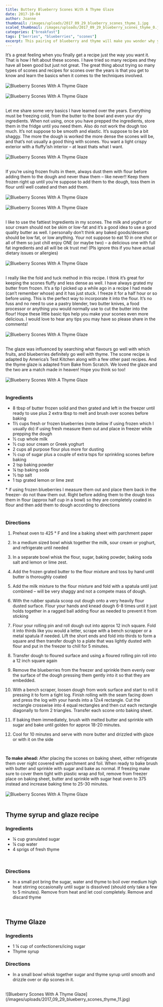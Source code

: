 ```yaml
---
title: Buttery Blueberry Scones With A Thyme Glaze
date: 2017-10-04
author: Joanne
thumbnail: /images/uploads/2017_09_29_blueberry_scones_thyme_1.jpg
scaled_thumbnail: /images/uploads/2017_09_29_blueberry_scones_thyme_0.jpg
categories: ["breakfast"]
tags: ["berries", "blueberries", "scones"]
excerpt: This pairing of blueberry and thyme will make you wonder why you made scones any other way
---
```


It’s a great feeling when you finally get a recipe just the way you want it.  That is how I felt about these scones. I have tried so many recipes and they have all been good but just not great. The great thing about trying so many types of scones and recipes for scones over the years is that you get to know and learn the basics when it comes to the techniques involved.
<br>
<br>
![Blueberry Scones With A Thyme Glaze](/images/uploads/2017_09_29_blueberry_scones_thyme_2.jpg)
<br>
<br>
![Blueberry Scones With A Thyme Glaze](/images/uploads/2017_09_29_blueberry_scones_thyme_3.jpg)
<br>
<br>

Let me share some very basics I have learned over the years.  Everything must be freezing cold, from the butter to the bowl and even your dry ingredients. When not using, once you have prepped the ingredients, store them in the fridge until you need them. Also do not work the dough too much. It’s not suppose to be smooth and elastic.  It’s suppose to be a bit shaggy. The more the dough is worked the more dense the scones will be, and that’s not usually a good thing with scones. You want a light crispy exterior with a fluffy’ish interior &ndash; at least thats what I want.
<br>
<br>
![Blueberry Scones With A Thyme Glaze](/images/uploads/2017_09_29_blueberry_scones_thyme_4.jpg)
<br>
<br>

If you’re using frozen fruits in them, always dust them with flour before adding them to the dough and never thaw them &ndash; like never!! Keep them frozen right up until you’re suppose to add them to the dough, toss them in flour until well coated and then add them.
<br>
<br>
![Blueberry Scones With A Thyme Glaze](/images/uploads/2017_09_29_blueberry_scones_thyme_5.jpg)
<br>
<br>
![Blueberry Scones With A Thyme Glaze](/images/uploads/2017_09_29_blueberry_scones_thyme_6.jpg)
<br>
<br>

I like to use the fattiest Ingredients in my scones. The milk and yoghurt or sour cream should not be skim or low-fat and it’s a good idea to use a good quality butter as well. I personally don’t think any baked goods/desserts should be low fat, or low anything.  Your not suppose to eat 10 in one shot or all of them so just chill enjoy ONE (or maybe two) &ndash; a delicious one with full fat ingredients and all will be ok trust me! (Pls ignore this if you have actual dietary issues or allergies)
<br>
<br>
![Blueberry Scones With A Thyme Glaze](/images/uploads/2017_09_29_blueberry_scones_thyme_7.jpg)
<br>
<br>

I really like the fold and tuck method in this recipe. I think it’s great for keeping the scones fluffy and less dense as well. I have always grated my butter from frozen.  It’s a tip I picked up a while ago in a recipe I had made (can’t remember whose) and it has just stuck. I freeze it for a half hour or so before using. This is the perfect way to incorporate it into the flour.  It’s no fuss and no need to use a pastry blender, two butter knives, a food processor or anything you would normally use to cut the butter into the flour! Hope these little basic tips help you make your scones even more delicious. I would love to hear any tips you may have so please share in the comments!
<br>
<br>
![Blueberry Scones With A Thyme Glaze](/images/uploads/2017_09_29_blueberry_scones_thyme_8.jpg)
<br>
<br>

The glaze was influenced by searching what flavours go well with which fruits, and blueberries definitely go well with thyme.  The scone recipe is adapted by America’s Test Kitchen along with a few other past recipes. And the thyme glaze is adapted from Bake from Scratch. We loved the glaze and the two are a match made in heaven! Hope you think so too!
<br>
<br>
![Blueberry Scones With A Thyme Glaze](/images/uploads/2017_09_29_blueberry_scones_thyme_9.jpg)
<br>
<br>

### Ingredients

* 8 tbsp of butter frozen solid and then grated and left in the freezer until ready to use plus 2 extra tbsp to melt and brush over scones before baking
* 1&frac12; cups fresh or frozen blueberries (note below if using frozen which I usually do) if using fresh measure them out and place in freezer while prepping the dough
* &frac12; cup whole milk
* &frac12; cup sour cream or Greek yoghurt
* 2 cups all purpose flour plus more for dusting
* &frac12; cup of sugar plus a couple of extra tsps for sprinkling scones before baking
* 2 tsp baking powder
* &frac14; tsp baking soda
* &frac12; tsp salt
* 1 tsp grated lemon or lime zest

&#42; if using frozen blueberries I measure them out and place them back in the freezer- do not thaw them out.  Right before adding them to the dough toss them in flour (approx half cup in a bowl) so they are completely coated in flour and then add them to dough according to directions
<br>
<br>

### Directions

1. Preheat oven to 425 &deg; F and line a baking sheet with parchment paper

1. In a medium sized bowl whisk together the milk, sour cream or yoghurt, and refrigerate until needed

1. In a separate bowl whisk the flour, sugar, baking powder, baking soda salt and lemon or lime zest.

1. Add the frozen grated butter to the flour mixture and toss by hand until butter is thoroughly coated

1. Add the milk mixture to the flour mixture and fold with a spatula until just combined &ndash; will be very shaggy and not a compete mass of dough.

1. With the rubber spatula scoop out dough onto a very heavily flour dusted surface. Flour your hands and knead dough 6-8 times until it just holds together in a ragged ball adding flour as needed to prevent it from sticking

1. Flour your rolling pin and roll dough out into approx 12 inch square. Fold it into thirds like you would a letter, scrape with a bench scrapper or a metal spatula if needed. Lift the short ends and fold into thirds to form a square and then transfer dough to a plate that was lightly dusted with flour and put in the freezer to chill for 5 minutes.

1. Transfer dough to floured surface and using a floured rolling pin roll into a 12 inch square again

1. Remove the blueberries from the freezer and sprinkle them evenly over the surface of the dough pressing them gently into it so that they are embedded.

1. With a bench scraper, loosen dough from work surface and start to roll it pressing it to form a tight log. Finish rolling with the seam facing down and press the log with your hands into a 12x4 rectangle. Cut the rectangle crosswise into 4 equal rectangles and then cut each rectangle diagonally to form 2 triangles. Transfer each scone onto baking sheet.

1. If baking them immediately, brush with melted butter and sprinkle with sugar and bake until golden for approx 18-20 minutes.

1. Cool for 10 minutes and serve with more butter and drizzled with glaze or with it on the side
<br>

**To make ahead:**
After placing the scones on baking sheet, either refrigerate them over night covered with parchment and foil. When ready to bake brush with butter and sprinkle with sugar and bake as normal. If freezing make sure to cover them tight with plastic wrap and foil, remove from freezer place on baking sheet, butter and sprinkle with sugar heat oven to 375 instead and increase baking time to 25-30 minutes.
<br>
<br>
![Blueberry Scones With A Thyme Glaze](/images/uploads/2017_09_29_blueberry_scones_thyme_10.jpg)
<br>
<br>

## Thyme syrup and glaze recipe

### Ingredients

* &frac14; cup granulated sugar
* &frac14; cup water
* 4 sprigs of fresh thyme
<br>

### Directions

* In a small pot bring the sugar, water and thyme to boil over medium high heat stirring occasionally until sugar is dissolved (should only take a few to 5 minutes). Remove from heat and let cool completely. Remove and discard thyme
<br>

## Thyme Glaze

### Ingredients

* 1 &frac14; cup of confectioners/icing sugar
* Thyme syrup

### Directions

* In a small bowl whisk together sugar and thyme syrup until smooth and drizzle over or dip scones in it.

<br>
![Blueberry Scones With A Thyme Glaze](/images/uploads/2017_09_29_blueberry_scones_thyme_11.jpg)
